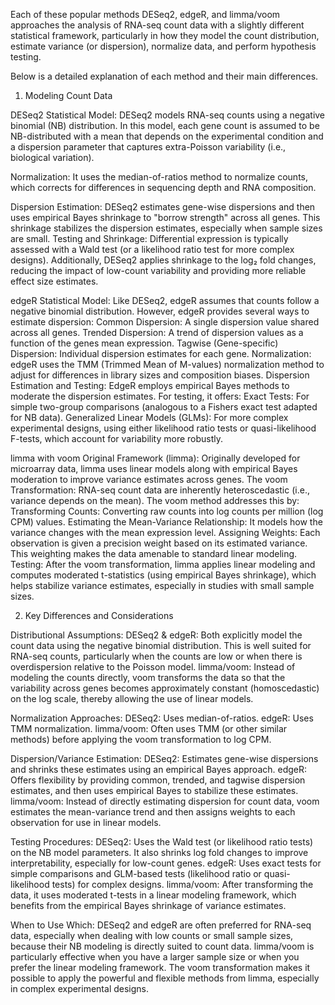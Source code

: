 Each of these popular methods DESeq2, edgeR, and limma/voom approaches the analysis of RNA-seq count data with a slightly different statistical framework, particularly in how they model the count distribution, estimate variance (or dispersion), normalize data, and perform hypothesis testing. 

Below is a detailed explanation of each method and their main differences.

1. Modeling Count Data

DESeq2
Statistical Model:
DESeq2 models RNA-seq counts using a negative binomial (NB) distribution. In this model, each gene count is assumed to be NB-distributed with a mean that depends on the experimental condition and a dispersion parameter that captures extra-Poisson variability (i.e., biological variation).

Normalization:
It uses the median-of-ratios method to normalize counts, which corrects for differences in sequencing depth and RNA composition.

Dispersion Estimation:
DESeq2 estimates gene-wise dispersions and then uses empirical Bayes shrinkage to "borrow strength" across all genes. This shrinkage stabilizes the dispersion estimates, especially when sample sizes are small.
Testing and Shrinkage:
Differential expression is typically assessed with a Wald test (or a likelihood ratio test for more complex designs). Additionally, DESeq2 applies shrinkage to the log₂ fold changes, reducing the impact of low-count variability and providing more reliable effect size estimates.

edgeR
Statistical Model:
Like DESeq2, edgeR assumes that counts follow a negative binomial distribution. However, edgeR provides several ways to estimate dispersion:
Common Dispersion: A single dispersion value shared across all genes.
Trended Dispersion: A trend of dispersion values as a function of the genes mean expression.
Tagwise (Gene-specific) Dispersion: Individual dispersion estimates for each gene.
Normalization:
edgeR uses the TMM (Trimmed Mean of M-values) normalization method to adjust for differences in library sizes and composition biases.
Dispersion Estimation and Testing:
EdgeR employs empirical Bayes methods to moderate the dispersion estimates. For testing, it offers:
Exact Tests: For simple two-group comparisons (analogous to a Fishers exact test adapted for NB data).
Generalized Linear Models (GLMs): For more complex experimental designs, using either likelihood ratio tests or quasi-likelihood F-tests, which account for variability more robustly.

limma with voom
Original Framework (limma):
Originally developed for microarray data, limma uses linear models along with empirical Bayes moderation to improve variance estimates across genes.
The voom Transformation:
RNA-seq count data are inherently heteroscedastic (i.e., variance depends on the mean). The voom method addresses this by:
Transforming Counts: Converting raw counts into log counts per million (log CPM) values.
Estimating the Mean-Variance Relationship: It models how the variance changes with the mean expression level.
Assigning Weights: Each observation is given a precision weight based on its estimated variance. This weighting makes the data amenable to standard linear modeling.
Testing:
After the voom transformation, limma applies linear modeling and computes moderated t-statistics (using empirical Bayes shrinkage), which helps stabilize variance estimates, especially in studies with small sample sizes.

2. Key Differences and Considerations

Distributional Assumptions:
DESeq2 & edgeR:
Both explicitly model the count data using the negative binomial distribution. This is well suited for RNA-seq counts, particularly when the counts are low or when there is overdispersion relative to the Poisson model.
limma/voom:
Instead of modeling the counts directly, voom transforms the data so that the variability across genes becomes approximately constant (homoscedastic) on the log scale, thereby allowing the use of linear models.

Normalization Approaches:
DESeq2: Uses median-of-ratios.
edgeR: Uses TMM normalization.
limma/voom: Often uses TMM (or other similar methods) before applying the voom transformation to log CPM.

Dispersion/Variance Estimation:
DESeq2: Estimates gene-wise dispersions and shrinks these estimates using an empirical Bayes approach.
edgeR: Offers flexibility by providing common, trended, and tagwise dispersion estimates, and then uses empirical Bayes to stabilize these estimates.
limma/voom: Instead of directly estimating dispersion for count data, voom estimates the mean-variance trend and then assigns weights to each observation for use in linear models.

Testing Procedures:
DESeq2:
Uses the Wald test (or likelihood ratio tests) on the NB model parameters. It also shrinks log fold changes to improve interpretability, especially for low-count genes.
edgeR:
Uses exact tests for simple comparisons and GLM-based tests (likelihood ratio or quasi-likelihood tests) for complex designs.
limma/voom:
After transforming the data, it uses moderated t-tests in a linear modeling framework, which benefits from the empirical Bayes shrinkage of variance estimates.

When to Use Which:
DESeq2 and edgeR are often preferred for RNA-seq data, especially when dealing with low counts or small sample sizes, because their NB modeling is directly suited to count data.
limma/voom is particularly effective when you have a larger sample size or when you prefer the linear modeling framework. The voom transformation makes it possible to apply the powerful and flexible methods from limma, especially in complex experimental designs.


